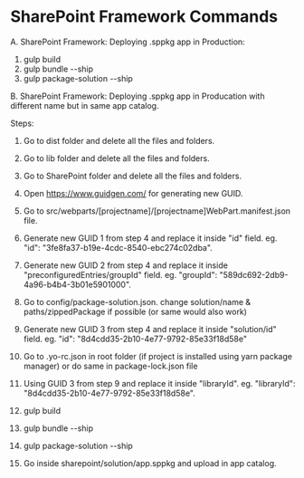 # SharePoint Framework Commands


A. SharePoint Framework: Deploying .sppkg app in Production:

1. gulp build
2. gulp bundle --ship
3. gulp package-solution --ship

B. SharePoint Framework: Deploying .sppkg app in Producation with different name but in same app catalog.

Steps:
1. Go to dist folder and delete all the files and folders.
2. Go to lib folder and delete all the files and folders.
3. Go to SharePoint folder and delete all the files and folders.
4. Open https://www.guidgen.com/ for generating new GUID.
5. Go to src/webparts/[projectname]/[projectname]WebPart.manifest.json file.
6. Generate new GUID 1 from step 4 and replace it inside "id" field. eg. "id": "3fe8fa37-b19e-4cdc-8540-ebc274c02dba".
7. Generate new GUID 2 from step 4 and replace it inside "preconfiguredEntries/groupId" field. eg. "groupId": "589dc692-2db9-4a96-b4b4-3b01e5901000".
8. Go to config/package-solution.json. change solution/name & paths/zippedPackage if possible (or same would also work)
9. Generate new GUID 3 from step 4 and replace it inside "solution/id" field. eg. "id": "8d4cdd35-2b10-4e77-9792-85e33f18d58e"
10. Go to .yo-rc.json in root folder (if project is installed using yarn package manager) or do same in package-lock.json file
11. Using GUID 3 from step 9 and replace it inside "libraryId". eg. "libraryId": "8d4cdd35-2b10-4e77-9792-85e33f18d58e".

12. gulp build
13. gulp bundle --ship
14. gulp package-solution --ship

15. Go inside sharepoint/solution/app.sppkg and upload in app catalog. 

